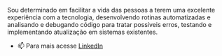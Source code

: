 Sou determinado em facilitar a vida das pessoas a terem uma excelente experiência com a tecnologia, 
desenvolvendo rotinas automatizadas e analisando e debugando código para tratar possíveis erros, 
testando e implementando atualização em sistemas existentes.

- 📫 Para mais acesse <a href="[https://www.linkedin.com/in/cleyton-andrade-b255b86]">LinkedIn</a>
